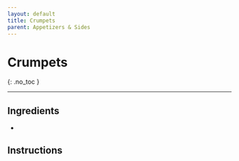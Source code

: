```yaml
---
layout: default
title: Crumpets
parent: Appetizers & Sides
---
```


# Crumpets
{: .no_toc }

---

## Ingredients
<ul>
	<li></li>
</ul>

## Instructions
